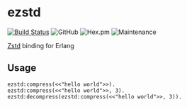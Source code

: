 ezstd
=====

[![Build Status](https://travis-ci.org/silviucpp/ezstd.svg?branch=master)](https://travis-ci.org/silviucpp/ezstd)
![GitHub](https://img.shields.io/github/license/silviucpp/ezstd)
![Hex.pm](https://img.shields.io/hexpm/v/ezstd)
![Maintenance](https://img.shields.io/maintenance/yes/2019)

[Zstd][1] binding for Erlang

Usage
-----

```
ezstd:compress(<<"hello world">>).
ezstd:compress(<<"hello world">>, 3).
ezstd:decompress(ezstd:compress(<<"hello world">>, 3)).
```

[1]:http://facebook.github.io/zstd/

